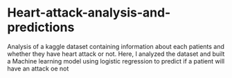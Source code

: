 # Heart-attack-analysis-and-predictions

Analysis of a kaggle dataset containing information about each patients and whether they have heart attack or not.
Here, I analyzed the dataset and built a Machine learning model using logistic regression to predict if a patient will have an attack oe not
